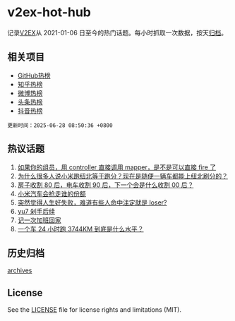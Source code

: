 # v2ex-hot-hub

 记录[V2EX](https://www.v2ex.com/)从 2021-01-06 日至今的热门话题。每小时抓取一次数据，按天[归档](archives)。
 
 ## 相关项目

- [GitHub热榜](https://github.com/snaildev/github-hot-hub)
- [知乎热榜](https://github.com/snaildev/zhihu-hot-hub)
- [微博热榜](https://github.com/snaildev/weibo-hot-hub)
- [头条热榜](https://github.com/snaildev/toutiao-hot-hub)
- [抖音热榜](https://github.com/snaildev/douyin-hot-hub)


 `更新时间：2025-06-28 08:50:36 +0800`

## 热议话题

1. [如果你的组员，用 controller 直接调用 mapper，是不是可以直接 fire 了](https://www.v2ex.com/t/1141353)
1. [为什么很多人说小米跑纽北等于跑分？现在是随便一辆车都能上纽北刷分的？](https://www.v2ex.com/t/1141378)
1. [房子收割 80 后，电车收割 90 后，下一个会是什么收割 00 后？](https://www.v2ex.com/t/1141421)
1. [小米汽车会抢走谁的份额](https://www.v2ex.com/t/1141382)
1. [突然觉得人生好失败，难道有些人命中注定就是 loser?](https://www.v2ex.com/t/1141390)
1. [yu7 剁手后续](https://www.v2ex.com/t/1141352)
1. [记一次加班回家](https://www.v2ex.com/t/1141391)
1. [一个车 24 小时跑 3744KM 到底是什么水平？](https://www.v2ex.com/t/1141354)

## 历史归档

[archives](archives)

## License

See the [LICENSE](LICENSE) file for license rights and limitations (MIT).
